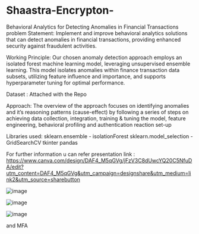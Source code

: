 # Shaastra-Encrypton-
Behavioral Analytics for Detecting Anomalies in Financial Transactions 
problem Statement:
     Implement and improve behavioral analytics solutions that can detect anomalies in financial transactions, providing enhanced security against fraudulent activities.

Working Principle:
    Our chosen anomaly detection approach employs an isolated forest machine learning model, leveraging unsupervised ensemble learning. This model isolates anomalies within finance transaction data subsets, utilizing feature influence and importance, and supports hyperparameter tuning for optimal performance. 

Dataset :
     Attached with the Repo

Approach:
     The overview of the approach focuses on identifying anomalies and it’s reasoning patterns (cause-effect) by following a series of steps on achieving data collection, integration, training & tuning the model, feature engineering, behavioral profiling and authentication reaction set-up

Libraries used:
     sklearn.ensemble - isolationForest
     sklearn.model_selection - GridSearchCV
     tkinter
     pandas


For further information u can refer presentation link : https://www.canva.com/design/DAF4_M5qGVg/jFzV3C8dUwcYQ20C5NfuDA/edit?utm_content=DAF4_M5qGVg&utm_campaign=designshare&utm_medium=link2&utm_source=sharebutton



![image](https://github.com/Thirusha07/Shaastra-Encrypton-/assets/93514276/aa1d0b3e-5b34-44e9-a2b7-be05d5f8c9ae)

![image](https://github.com/Thirusha07/Shaastra-Encrypton-/assets/93514276/7141cfca-9e38-4c6d-991d-c136f5d1dd40)

![image](https://github.com/Thirusha07/Shaastra-Encrypton-/assets/93514276/e27018d7-d4bd-4316-9049-14c940352330)


and MFA 
